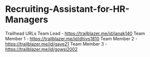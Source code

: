 # Recruiting-Assistant-for-HR-Managers
Trailhead URLs
Team Lead - https://trailblazer.me/id/janak140
Team Member 1 - https://trailblazer.me/id/dhivs1810 
Team Member 2 - https://trailblazer.me/id/gaye21
Team Member 3 - https://trailblazer.me/id/gowsi2002
